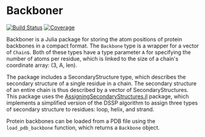 # Backboner

[![Build Status](https://github.com/MurrellGroup/Backboner.jl/actions/workflows/CI.yml/badge.svg?branch=main)](https://github.com/MurrellGroup/Backboner.jl/actions/workflows/CI.yml?query=branch%3Amain)
[![Coverage](https://codecov.io/gh/MurrellGroup/Backboner.jl/branch/main/graph/badge.svg)](https://codecov.io/gh/MurrellGroup/Backboner.jl)

Backboner is a Julia package for storing the atom positions of protein backbones in a compact format. The `Backbone` type is a wrapper for a vector of `Chain`s. Both of these types have a type parameter `A` for specifying the number of atoms per residue, which is linked to the size of a chain's coordinate array: (3, A, len).

The package includes a SecondaryStructure type, which describes the secondary structure of a single residue in a chain. The secondary structure of an entire chain is thus described by a vector of SecondaryStructures. This package uses the [AssigningSecondaryStructures.jl](https://github.com/MurrellGroup/AssigningSecondaryStructure.jl) package, which implements a simplified version of the DSSP algorithm to assign three types of secondary structure to residues: loop, helix, and strand.

Protein backbones can be loaded from a PDB file using the `load_pdb_backbone` function, which returns a `Backbone` object.
